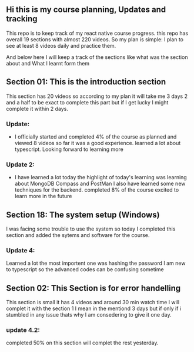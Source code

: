 ## Hi this is my course planning, Updates and tracking


This repo is to keep track of my react native course progress. this repo has overall 19 sections with almost 220 videos. So my plan is simple: I plan to see at least 8 videos daily and practice them. 

And below here I will keep a track of the sections like what was the section about and What I learnt form them 

## Section 01: This is the introduction section

This section has 20 videos so according to my plan it will take me 3 days  2 and a half to be exact to complete this part but if I get lucky I might complete it within 2 days.

### Update: 
 - I officially started and completed 4% of the course as planned and viewed 8 videos so far it was a good experience. learned a lot about typescript. Looking forward to learning more

 ### Update 2:
 - I have learned a lot today the highlight of today's learning was learning about MongoDB Compass and PostMan I also have learned some new techniques for the backend. completed 8% of the course excited to learn more in the future

 ## Section 18: The system setup (Windows)

I was facing some trouble to use the system so today I completed this section and added the sytems and software for the course.

### Update 4:
 Learned a lot the most importent one was hashing the password I am new to typescript so the advanced codes can be confusing sometime

## Section 02: This Section is for error handelling

This section is small it has 4 videos and around 30 min watch time I will complet it with the section 1 I mean in the mentiond 3 days but if only if i stumbled in any issue thats why I am consedering to give it one day.

### update 4.2:
 completed 50% on this section will complet the rest yesterday.